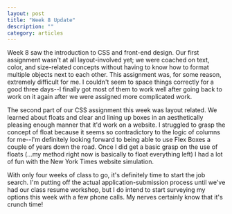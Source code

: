 ```yaml
---
layout: post
title: "Week 8 Update"
description: ""
category: articles
---
```


Week 8 saw the introduction to CSS and front-end design. Our first assignment wasn't at all layout-involved yet; we were coached on text, color, and size-related concepts without having to know how to format multiple objects next to each other. This assignment was, for some reason, extremely difficult for me. I couldn't seem to space things correctly for a good three days--I finally got most of them to work well after going back to work on it again after we were assigned more complicated work.

The second part of our CSS assignment this week was layout related. We learned about floats and clear and lining up boxes in an aesthetically pleasing enough manner that it'd work on a website. I struggled to grasp the concept of float because it seems so contradictory to the logic of columns for me--I'm definitely looking forward to being able to use Flex Boxes a couple of years down the road. Once I did get a basic grasp on the use of floats (...my method right now is basically to float everything left) I had a lot of fun with the New York Times website simulation.

With only four weeks of class to go, it's definitely time to start the job search. I'm putting off the actual application-submission process until we've had our class resume workshop, but I do intend to start surveying my options this week with a few phone calls. My nerves certainly know that it's crunch time!